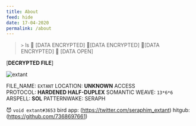 ```yaml
---
title: About
feed: hide
date: 17-04-2020
permalink: /about
---
```


> `>` ls
📁 [DATA ENCRYPTED] 
📁[DATA ENCRYPTED] 
📁[DATA ENCRYPTED] 
📁 [DATA OPEN]

[__DECRYPTED FILE__]

![extant](https://github.com/7368697661/7368697661.github.io/blob/main/assets/img/extant.png?raw=true)

FILE_NAME: `EXTANT`
LOCATION: __UNKNOWN__
ACCESS PROTOCOL: __HARDENED HALF-DUPLEX__
SOMANTIC WEAVE: `13*6*6`
ARSPELL: __SOL__
PATTERNWAKE: SERAPH

😈 `void extant#3653`
bird app: (https://twitter.com/seraphim_extant)
hitgub: (https://github.com/7368697661)


